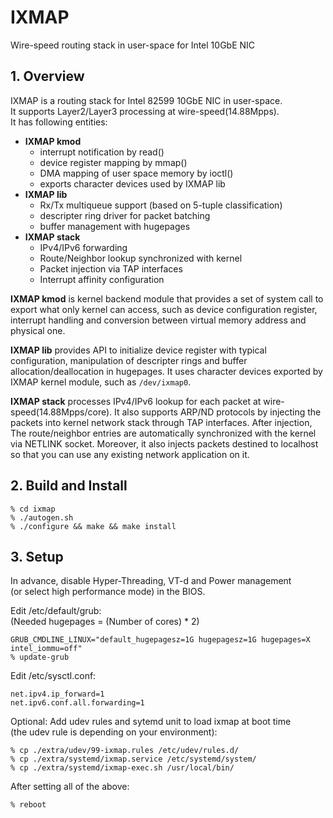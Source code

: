 # IXMAP
Wire-speed routing stack in user-space for Intel 10GbE NIC

## 1. Overview
IXMAP is a routing stack for Intel 82599 10GbE NIC in user-space.  
It supports Layer2/Layer3 processing at wire-speed(14.88Mpps).  
It has following entities:

* **IXMAP kmod**
	* interrupt notification by read()
	* device register mapping by mmap()
	* DMA mapping of user space memory by ioctl()
	* exports character devices used by IXMAP lib
* **IXMAP lib**
	* Rx/Tx multiqueue support (based on 5-tuple classification)
	* descripter ring driver for packet batching
	* buffer management with hugepages
* **IXMAP stack**
	* IPv4/IPv6 forwarding
	* Route/Neighbor lookup synchronized with kernel
	* Packet injection via TAP interfaces
	* Interrupt affinity configuration

**IXMAP kmod** is kernel backend module that provides a set of system call
to export what only kernel can access, such as device configuration register,
interrupt handling and conversion between virtual memory address and physical one.

**IXMAP lib** provides API to initialize device register with typical configuration,
manipulation of descripter rings and buffer allocation/deallocation in hugepages.
It uses character devices exported by IXMAP kernel module, such as `/dev/ixmap0`.

**IXMAP stack** processes IPv4/IPv6 lookup for each packet at wire-speed(14.88Mpps/core).
It also supports ARP/ND protocols by injecting the packets into kernel network stack
through TAP interfaces. After injection, The route/neighbor entries are automatically
synchronized with the kernel via NETLINK socket. Moreover, it also injects packets
destined to localhost so that you can use any existing network application on it.

## 2. Build and Install

    % cd ixmap
    % ./autogen.sh
    % ./configure && make && make install

## 3. Setup

In advance, disable Hyper-Threading, VT-d and Power management  
(or select high performance mode) in the BIOS.

Edit /etc/default/grub:  
(Needed hugepages = (Number of cores) * 2)

    GRUB_CMDLINE_LINUX="default_hugepagesz=1G hugepagesz=1G hugepages=X intel_iommu=off"
    % update-grub

Edit /etc/sysctl.conf:

    net.ipv4.ip_forward=1
    net.ipv6.conf.all.forwarding=1

Optional: Add udev rules and sytemd unit to load ixmap at boot time  
(the udev rule is depending on your environment):

    % cp ./extra/udev/99-ixmap.rules /etc/udev/rules.d/
    % cp ./extra/systemd/ixmap.service /etc/systemd/system/
    % cp ./extra/systemd/ixmap-exec.sh /usr/local/bin/

After setting all of the above:

    % reboot

